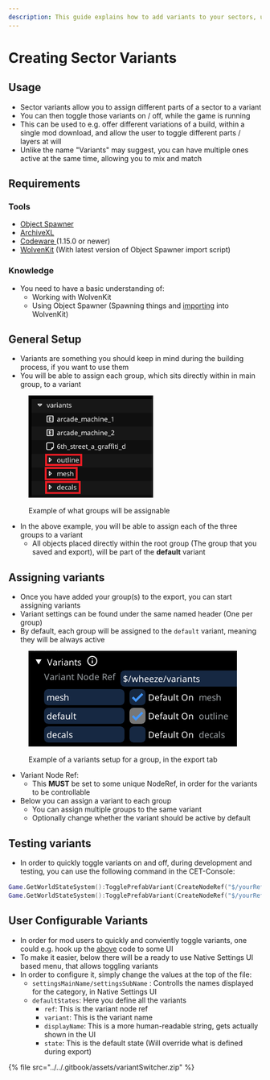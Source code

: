 ```yaml
---
description: This guide explains how to add variants to your sectors, using Object Spawner
---
```


# Creating Sector Variants

## Usage

* Sector variants allow you to assign different parts of a sector to a variant
* You can then toggle those variants on / off, while the game is running
* This can be used to e.g. offer different variations of a build, within a single mod download, and allow the user to toggle different parts / layers at will
* Unlike the name "Variants" may suggest, you can have multiple ones active at the same time, allowing you to mix and match

## Requirements

### Tools

* [Object Spawner](https://github.com/justarandomguyintheinternet/CP77_entSpawner/releases)
* [ArchiveXL](https://github.com/psiberx/cp2077-archive-xl)
* [Codeware ](https://github.com/psiberx/cp2077-codeware/releases)(1.15.0 or newer)
* [WolvenKit](https://github.com/WolvenKit/WolvenKit) (With latest version of Object Spawner import script)

### Knowledge

* You need to have a basic understanding of:
  * Working with WolvenKit
  * Using Object Spawner (Spawning things and [importing](exporting-from-object-spawner.md) into WolvenKit)

## General Setup

* Variants are something you should keep in mind during the building process, if you want to use them
* You will be able to assign each group, which sits directly within in main group, to a variant

<figure><img src="../../.gitbook/assets/sectorVariantValidGroupsExample" alt="" width="248"><figcaption><p>Example of what groups will be assignable</p></figcaption></figure>

* In the above example, you will be able to assign each of the three groups to a variant
  * All objects placed directly within the root group (The group that you saved and export), will be part of the **default** variant

## Assigning variants

* Once you have added your group(s) to the export, you can start assigning variants
* Variant settings can be found under the same named header (One per group)
* By default, each group will be assigned to the `default` variant, meaning they will be always active

<figure><img src="../../.gitbook/assets/sectorVariantExample" alt=""><figcaption><p>Example of a variants setup for a group, in the export tab</p></figcaption></figure>

* Variant Node Ref:
  * This **MUST** be set to some unique NodeRef, in order for the variants to be controllable
* Below you can assign a variant to each group
  * You can assign multiple groups to the same variant
  * Optionally change whether the variant should be active by default

## Testing variants

* In order to quickly toggle variants on and off, during development and testing, you can use the following command in the CET-Console:

```lua
Game.GetWorldStateSystem():TogglePrefabVariant(CreateNodeRef("$/yourRefName"), "variantName", true) -- Toggle variant on
Game.GetWorldStateSystem():TogglePrefabVariant(CreateNodeRef("$/yourRefName"), "variantName", false) -- Toggle Variant off
```

## User Configurable Variants

* In order for mod users to quickly and conviently toggle variants, one could e.g. hook up the [above](creating-sector-variants.md#testing-variants) code to some UI
* To make it easier, below there will be a ready to use Native Settings UI based menu, that allows toggling variants
* In order to configure it, simply change the values at the top of the file:
  * `settingsMainName/settingsSubName` : Controlls the names displayed for the category, in Native Settings UI
  * `defaultStates`: Here you define all the variants
    * `ref`: This is the variant node ref
    * `variant`: This is the variant name
    * `displayName`: This is a more human-readable string, gets actually shown in the UI
    * `state`: This is the default state (Will override what is defined during export)

{% file src="../../.gitbook/assets/variantSwitcher.zip" %}
